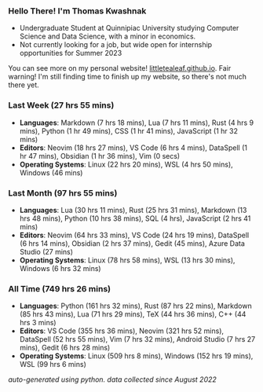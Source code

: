 
### Hello There! I'm Thomas Kwashnak

- Undergraduate Student at Quinnipiac University studying Computer Science and Data Science, with a minor in economics.
- Not currently looking for a job, but wide open for internship opportunities for Summer 2023

You can see more on my personal website! [littletealeaf.github.io](https://littletealeaf.github.io). Fair warning! I'm still finding time to finish up my website, so there's not much there yet.

### Last Week (27 hrs 55 mins)
- **Languages**: Markdown (7 hrs 18 mins), Lua (7 hrs 11 mins), Rust (4 hrs 9 mins), Python (1 hr 49 mins), CSS (1 hr 41 mins), JavaScript (1 hr 32 mins)
- **Editors**: Neovim (18 hrs 27 mins), VS Code (6 hrs 4 mins), DataSpell (1 hr 47 mins), Obsidian (1 hr 36 mins), Vim (0 secs)
- **Operating Systems**: Linux (22 hrs 20 mins), WSL (4 hrs 50 mins), Windows (46 mins)
    
### Last Month (97 hrs 55 mins)
- **Languages**: Lua (30 hrs 11 mins), Rust (25 hrs 31 mins), Markdown (13 hrs 48 mins), Python (10 hrs 38 mins), SQL (4 hrs), JavaScript (2 hrs 41 mins)
- **Editors**: Neovim (64 hrs 33 mins), VS Code (24 hrs 19 mins), DataSpell (6 hrs 14 mins), Obsidian (2 hrs 37 mins), Gedit (45 mins), Azure Data Studio (27 mins)
- **Operating Systems**: Linux (78 hrs 58 mins), WSL (13 hrs 30 mins), Windows (6 hrs 32 mins)
    
### All Time (749 hrs 26 mins)
- **Languages**: Python (161 hrs 32 mins), Rust (87 hrs 22 mins), Markdown (85 hrs 43 mins), Lua (71 hrs 29 mins), TeX (44 hrs 36 mins), C++ (44 hrs 3 mins)
- **Editors**: VS Code (355 hrs 36 mins), Neovim (321 hrs 52 mins), DataSpell (52 hrs 55 mins), Vim (7 hrs 32 mins), Android Studio (7 hrs 27 mins), Gedit (6 hrs 28 mins)
- **Operating Systems**: Linux (509 hrs 8 mins), Windows (152 hrs 19 mins), WSL (99 hrs 6 mins)
    

*auto-generated using python. data collected since August 2022*
